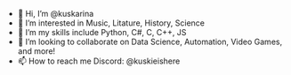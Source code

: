- 👋 Hi, I’m @kuskarina
- 👀 I’m interested in Music, Litature, History, Science
- 🌱 I’m my skills include Python, C#, C, C++, JS
- 💞️ I’m looking to collaborate on Data Science, Automation, Video Games, and more!
- 📫 How to reach me Discord: @kuskieishere

<!---
kuskarina/kuskarina is a ✨ special ✨ repository because its `README.md` (this file) appears on your GitHub profile.
You can click the Preview link to take a look at your changes.
--->
